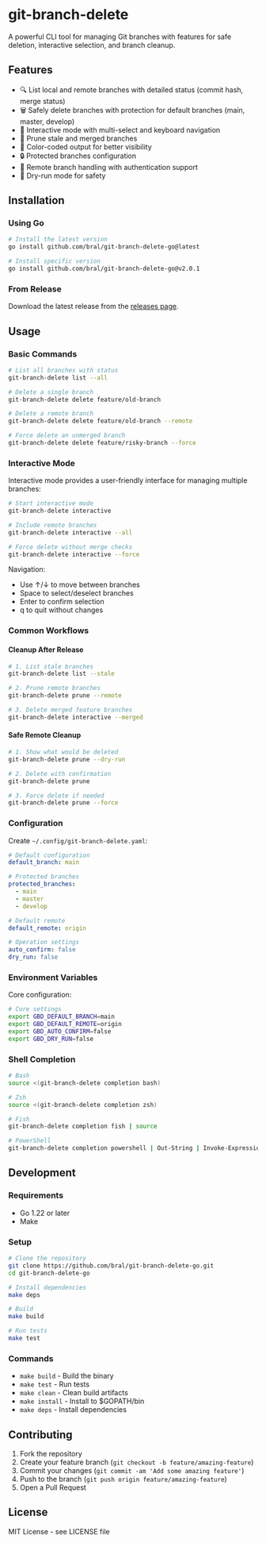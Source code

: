 # git-branch-delete

A powerful CLI tool for managing Git branches with features for safe deletion, interactive selection, and branch cleanup.

## Features

- 🔍 List local and remote branches with detailed status (commit hash, merge status)
- 🗑️ Safely delete branches with protection for default branches (main, master, develop)
- 🤝 Interactive mode with multi-select and keyboard navigation
- 🧹 Prune stale and merged branches
- 🎨 Color-coded output for better visibility
- 🔒 Protected branches configuration
- 🔄 Remote branch handling with authentication support
- 🚦 Dry-run mode for safety

## Installation

### Using Go

```bash
# Install the latest version
go install github.com/bral/git-branch-delete-go@latest

# Install specific version
go install github.com/bral/git-branch-delete-go@v2.0.1
```

### From Release

Download the latest release from the [releases page](https://github.com/bral/git-branch-delete-go/releases).

## Usage

### Basic Commands

```bash
# List all branches with status
git-branch-delete list --all

# Delete a single branch
git-branch-delete delete feature/old-branch

# Delete a remote branch
git-branch-delete delete feature/old-branch --remote

# Force delete an unmerged branch
git-branch-delete delete feature/risky-branch --force
```

### Interactive Mode

Interactive mode provides a user-friendly interface for managing multiple branches:

```bash
# Start interactive mode
git-branch-delete interactive

# Include remote branches
git-branch-delete interactive --all

# Force delete without merge checks
git-branch-delete interactive --force
```

Navigation:

- Use ↑/↓ to move between branches
- Space to select/deselect branches
- Enter to confirm selection
- q to quit without changes

### Common Workflows

#### Cleanup After Release

```bash
# 1. List stale branches
git-branch-delete list --stale

# 2. Prune remote branches
git-branch-delete prune --remote

# 3. Delete merged feature branches
git-branch-delete interactive --merged
```

#### Safe Remote Cleanup

```bash
# 1. Show what would be deleted
git-branch-delete prune --dry-run

# 2. Delete with confirmation
git-branch-delete prune

# 3. Force delete if needed
git-branch-delete prune --force
```

### Configuration

Create `~/.config/git-branch-delete.yaml`:

```yaml
# Default configuration
default_branch: main

# Protected branches
protected_branches:
  - main
  - master
  - develop

# Default remote
default_remote: origin

# Operation settings
auto_confirm: false
dry_run: false
```

### Environment Variables

Core configuration:

```bash
# Core settings
export GBD_DEFAULT_BRANCH=main
export GBD_DEFAULT_REMOTE=origin
export GBD_AUTO_CONFIRM=false
export GBD_DRY_RUN=false
```

### Shell Completion

```bash
# Bash
source <(git-branch-delete completion bash)

# Zsh
source <(git-branch-delete completion zsh)

# Fish
git-branch-delete completion fish | source

# PowerShell
git-branch-delete completion powershell | Out-String | Invoke-Expression
```

## Development

### Requirements

- Go 1.22 or later
- Make

### Setup

```bash
# Clone the repository
git clone https://github.com/bral/git-branch-delete-go.git
cd git-branch-delete-go

# Install dependencies
make deps

# Build
make build

# Run tests
make test
```

### Commands

- `make build` - Build the binary
- `make test` - Run tests
- `make clean` - Clean build artifacts
- `make install` - Install to $GOPATH/bin
- `make deps` - Install dependencies

## Contributing

1. Fork the repository
2. Create your feature branch (`git checkout -b feature/amazing-feature`)
3. Commit your changes (`git commit -am 'Add some amazing feature'`)
4. Push to the branch (`git push origin feature/amazing-feature`)
5. Open a Pull Request

## License

MIT License - see LICENSE file
